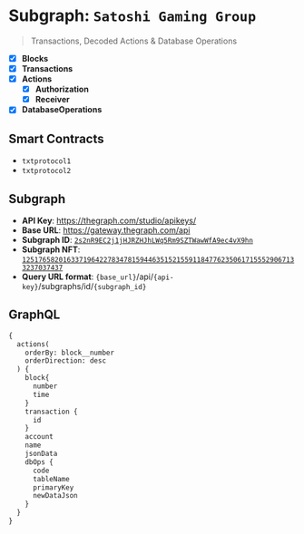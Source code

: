 # Subgraph: `Satoshi Gaming Group`

> Transactions, Decoded Actions & Database Operations

- [x] **Blocks**
- [x] **Transactions**
- [x] **Actions**
  - [x] **Authorization**
  - [x] **Receiver**
- [x] **DatabaseOperations**

## Smart Contracts

- `txtprotocol1`
- `txtprotocol2`

## Subgraph

- **API Key**: https://thegraph.com/studio/apikeys/
- **Base URL**: https://gateway.thegraph.com/api
- **Subgraph ID**: [`2s2nR9EC2j1jHJRZHJhLWq5Rm9SZTWawWfA9ec4vX9hn`](https://thegraph.com/explorer/subgraphs/2s2nR9EC2j1jHJRZHJhLWq5Rm9SZTWawWfA9ec4vX9hn?view=Query&chain=arbitrum-one)
- **Subgraph NFT**: [`12517658201633719642278347815944635152155911847762350617155529067133237037437`](https://arbiscan.io/nft/0x3fbd54f0cc17b7ae649008deea12ed7d2622b23f/12517658201633719642278347815944635152155911847762350617155529067133237037437)
- **Query URL format**: `{base_url}`/api/`{api-key}`/subgraphs/id/`{subgraph_id}`

## GraphQL

```graphql
{
  actions(
    orderBy: block__number
    orderDirection: desc
  ) {
    block{
      number
      time
    }
    transaction {
      id
    }
    account
    name
    jsonData
    dbOps {
      code
      tableName
      primaryKey
      newDataJson
    }
  }
}
```
